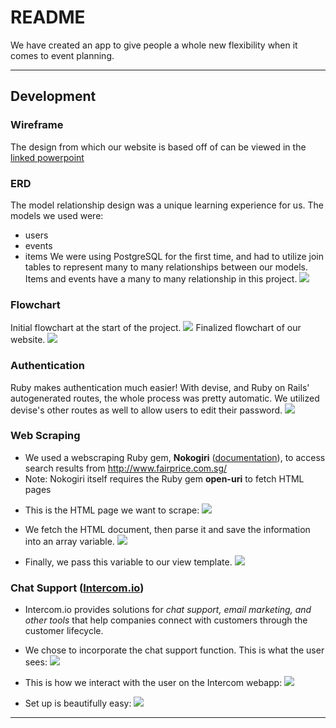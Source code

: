 # README

We have created an app to give people a whole new flexibility when it comes to event planning.

---

## Development

### Wireframe
The design from which our website is based off of can be viewed in the [linked powerpoint](https://docs.google.com/presentation/d/1ml9hg4V50Hcqb_tYOU9-8_3El5K8Qn-v4llbk1H_qno/edit#slide=id.p)

### ERD
The model relationship design was a unique learning experience for us. The models we used were:
- users
- events
- items
We were using PostgreSQL for the first time, and had to utilize join tables to represent many to many relationships between our models.
Items and events have a many to many relationship in this project.
![](/app/assets/images/ERD.png)

### Flowchart
Initial flowchart at the start of the project.
![](/app/assets/images/early_flow.png)
Finalized flowchart of our website.
![](/app/assets/images/final_flow.png)

### Authentication
Ruby makes authentication much easier! With devise, and Ruby on Rails' autogenerated routes, the whole process was pretty automatic. We utilized devise's other routes as well to allow users to edit their password.
![](/app/assets/images/edit_user.png)

### Web Scraping
- We used a webscraping Ruby gem, __Nokogiri__ ([documentation](https://github.com/sparklemotion/nokogiri)), to access search results from http://www.fairprice.com.sg/
- Note: Nokogiri itself requires the Ruby gem __open-uri__ to fetch HTML pages

* This is the HTML page we want to scrape:
![](/app/assets/images/ntuc_search_results.png)

* We fetch the HTML document, then parse it and save the information into an array variable.
![](/app/assets/images/nokogiri.png)

* Finally, we pass this variable to our view template.
![](/app/assets/images/nokogiri_view.png)

### Chat Support ([Intercom.io](intercom.io))
- Intercom.io provides solutions for _chat support, email marketing, and other tools_ that help companies connect with customers through the customer lifecycle.

* We chose to incorporate the chat support function. This is what the user sees:
![](/app/assets/images/intercom_customer.png)

* This is how we interact with the user on the Intercom webapp:
![](/app/assets/images/intercom_agent.png)

* Set up is beautifully easy:
![](/app/assets/images/intercom_setup.png)

---
